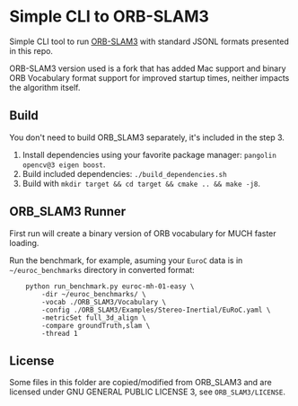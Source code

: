 # Simple CLI to ORB-SLAM3

Simple CLI tool to run [ORB-SLAM3](https://github.com/UZ-SLAMLab/ORB_SLAM3) with standard JSONL formats presented in this repo.

ORB-SLAM3 version used is a fork that has added Mac support and binary ORB Vocabulary format support for improved startup times, neither impacts the algorithm itself.

## Build

You don't need to build ORB_SLAM3 separately, it's included in the step 3.

1. Install dependencies using your favorite package manager: `pangolin opencv@3 eigen boost`.
2. Build included dependencies: `./build_dependencies.sh`
3. Build with `mkdir target && cd target && cmake .. && make -j8`.

## ORB_SLAM3 Runner

First run will create a binary version of ORB vocabulary for MUCH faster loading.

Run the benchmark, for example, asuming your `EuroC` data is in `~/euroc_benchmarks` directory in converted format:

```
	python run_benchmark.py euroc-mh-01-easy \
		-dir ~/euroc_benchmarks/ \
		-vocab ./ORB_SLAM3/Vocabulary \
		-config ./ORB_SLAM3/Examples/Stereo-Inertial/EuRoC.yaml \
		-metricSet full_3d_align \
		-compare groundTruth,slam \
		-thread 1
```

## License

Some files in this folder are copied/modified from ORB_SLAM3 and are licensed under GNU GENERAL PUBLIC LICENSE 3, see `ORB_SLAM3/LICENSE`.

